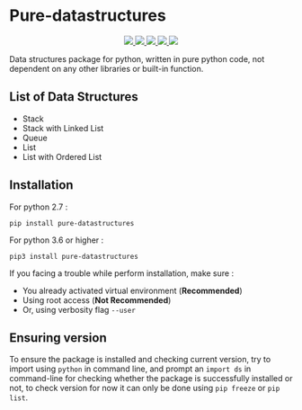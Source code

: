 # Pure-datastructures

<p align="center">
  <a href="https://github.com/sodrooome/pure-datastructures/workflows/Build/badge.svg">
    <img src="https://github.com/sodrooome/pure-datastructures/workflows/Build/badge.svg">
  </a>

  <a href="https://badge.fury.io/py/pure-datastructures.svg)](https://badge.fury.io/py/pure-datastructures">
    <img src="https://badge.fury.io/py/pure-datastructures.svg">
  </a>

  <a href="#">
    <img src="https://img.shields.io/pypi/dm/pure-datastructures">
  </a>

  <a href="#">
    <img src="https://img.shields.io/pypi/pyversions/pure-datastructures">
  </a>

  <a href="#">
    <img src="https://img.shields.io/pypi/status/pure-datastructures">
  </a>
</p>


Data structures package for python, written in pure python code, not dependent on any other libraries or built-in function.

## List of Data Structures

- Stack
- Stack with Linked List
- Queue
- List
- List with Ordered List

## Installation

For python 2.7 :

`pip install pure-datastructures`

For python 3.6 or higher :

`pip3 install pure-datastructures`

If you facing a trouble while perform installation, make sure :

- You already activated virtual environment (**Recommended**)
- Using root access (**Not Recommended**)
- Or, using verbosity flag `--user`

## Ensuring version

To ensure the package is installed and checking current version, try to import using `python` in command line, and prompt an `import ds` in command-line for checking whether the package is successfully installed or not, to check version for now it can only be done using `pip freeze` or `pip list`. 



